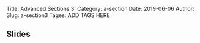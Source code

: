 Title: Advanced Sections 3:
Category: a-section
Date: 2019-06-06
Author: 
Slug: a-section3
Tages: ADD TAGS HERE


## Slides
